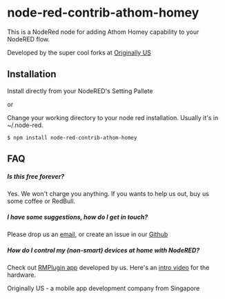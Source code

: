 # node-red-contrib-athom-homey

This is a NodeRed node for adding Athom Homey capability to your NodeRED flow.


Developed by the super cool forks at [Originally US](http://originally.us)

## Installation

Install directly from your NodeRED's Setting Pallete

or

Change your working directory to your node red installation. Usually it's in ~/.node-red.

    $ npm install node-red-contrib-athom-homey
    


## FAQ

##### Is this free forever?
Yes. We won't charge you anything. If you wants to help us out, buy us some coffee or RedBull.

##### I have some suggestions, how do I get in touch?
Please drop us an [email](mailto:hello@originally.us), or create an issue in our [Github](https://github.com/originallyus/node-red-contrib-alexa-local/issues)

##### How do I control my (non-smart) devices at home with NodeRED?
Check out [RMPlugin app](https://play.google.com/store/apps/details?id=us.originally.tasker&hl=en) developed by us. Here's an [intro video](https://www.youtube.com/watch?v=QUKYKhK57sc) for the hardware.


Originally US - a mobile app development company from Singapore